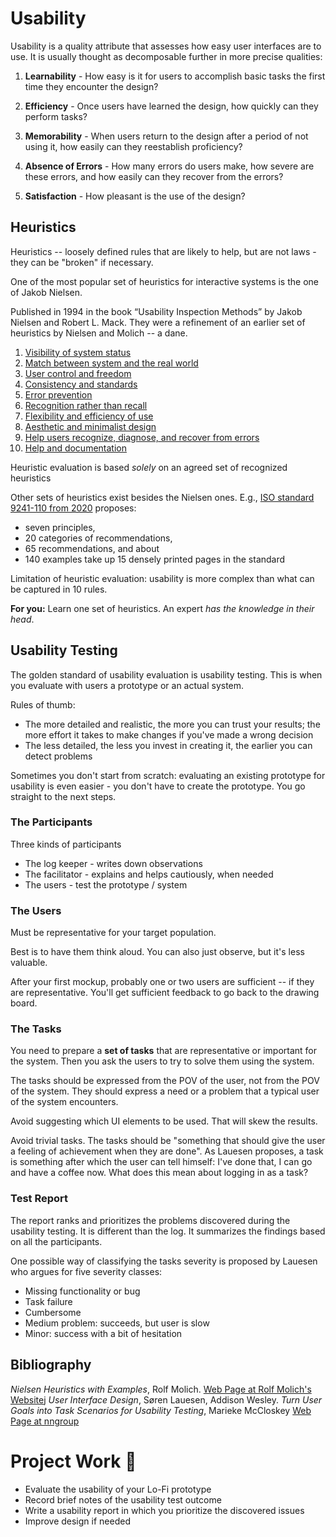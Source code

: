 
# Usability

Usability is a quality attribute that assesses how easy user interfaces are to use. It is usually thought as decomposable further in more precise qualities: 

1. **Learnability** - How easy is it for users to accomplish basic tasks the first time they encounter the design?

3. **Efficiency** - Once users have learned the design, how quickly can they perform tasks?

4. **Memorability** - When users return to the design after a period of not using it, how easily can they reestablish proficiency?

5. **Absence of Errors** - How many errors do users make, how severe are these errors, and how easily can they recover from the errors?

6. **Satisfaction** - How pleasant is the use of the design?

## Heuristics

Heuristics -- loosely defined rules that are likely to help, but are not laws - they can be "broken" if necessary. 

One of the most popular set of heuristics for interactive systems is the one of Jakob Nielsen. 

Published in 1994 in the book “Usability Inspection Methods” by Jakob Nielsen and Robert L. Mack. They were a refinement of an earlier set of heuristics by Nielsen and Molich --  a dane. 

1. [Visibility of system status](usability_examples/1_status.md)
2. [Match between system and the real world](usability_examples/2_match.md)
3. [User control and freedom](usability_examples/3_control.md)
4. [Consistency and standards](usability_examples/4_consistency.md)
5. [Error prevention](usability_examples/9_error_prevention.md)
6. [Recognition rather than recall](usability_examples/6_recognition_rather_than_recall.md)
7. [Flexibility and efficiency of use](usability_examples/7_flexibility_and_efficiency.md)
8. [Aesthetic and minimalist design](./usability_examples/8_aesthetics.md)
9. [Help users recognize, diagnose, and recover from errors](usability_examples/8_help_users_recover_from_errors.md)
10. [Help and documentation](usability_examples/a_documentation.md)


Heuristic evaluation is based _solely_ on an agreed set of recognized heuristics

Other sets of heuristics exist besides the Nielsen ones. E.g., [ISO standard 9241-110 from 2020](https://www.dialogdesign.dk/isos-dialogue-principles-2019/) proposes: 
- seven principles, 
- 20 categories of recommendations, 
- 65 recommendations, and about 
- 140 examples take up 15 densely printed pages in the standard 

Limitation of heuristic evaluation: usability is more complex than what can be captured in 10 rules. 

**For you:** Learn one set of heuristics. An expert _has the knowledge in their head_.


## Usability Testing

The golden standard of usability evaluation is usability testing. This is when you evaluate with users a prototype or an actual system.

Rules of thumb: 
- The more detailed and realistic, the more you can trust your results; the more effort it takes to make changes if you've made a wrong decision
- The less detailed, the less you invest in creating it, the earlier you can detect problems

Sometimes you don't start from scratch: evaluating an existing prototype for usability is even easier - you don't have to create the prototype. You go straight to the next steps.


### The Participants

Three kinds of participants
- The log keeper - writes down observations 
- The facilitator - explains and helps cautiously, when needed
- The users - test the prototype / system

### The Users

Must be representative for your target population.

Best is to have them think aloud. You can also just observe, but it's less valuable. 

After your first mockup, probably one or two users are sufficient -- if they are representative. You'll get sufficient feedback to go back to the drawing board. 

### The Tasks

You need to prepare a **set of tasks** that are representative or important for the system. Then you ask the users to try to solve them using the system. 

The tasks should be expressed from the POV of the user, not from the POV of the system. They should express a need or a problem that a typical user of the system encounters. 

Avoid suggesting which UI elements to be used. That will skew the results. 

Avoid trivial tasks. The tasks should be "something that should give the user a feeling of achievement when they are done". As Lauesen proposes, a task is something after which the user can tell himself: I've done that, I can go and have a coffee now. What does this mean about logging in as a task? 

### Test Report

The report ranks and prioritizes the problems discovered during the usability testing. It is different than the log. It summarizes the findings based on all the participants. 

One possible way of classifying the tasks severity is proposed by Lauesen who argues for five severity classes: 
- Missing functionality or bug
- Task failure 
- Cumbersome
- Medium problem: succeeds, but user is slow
- Minor: success with a bit of hesitation





## Bibliography

*Nielsen Heuristics with Examples*, Rolf Molich. [Web Page at Rolf Molich's Websitej](https://www.dialogdesign.dk/nielsens-heuristics-1994/)
*User Interface Design*, Søren Lauesen, Addison Wesley.
*Turn User Goals into Task Scenarios for Usability Testing*, Marieke McCloskey [Web Page at nngroup](https://www.nngroup.com/articles/task-scenarios-usability-testing/)

# Project Work 👬
- Evaluate the usability of your Lo-Fi prototype 
- Record brief notes of the usability test outcome 
- Write a usability report in which you prioritize the discovered issues
- Improve design if needed

